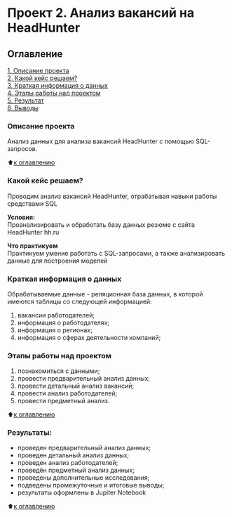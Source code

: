 # Проект 2. Анализ вакансий на HeadHunter

## Оглавление  
[1. Описание проекта](https://github.com/Lily-8991/ST_NW_Science/blob/main/README.md#Описание-проекта)  
[2. Какой кейс решаем?](https://github.com/Lily-8991/ST_NW_Science/blob/main/README.md#Какой-кейс-решаем)  
[3. Краткая информация о данных](https://github.com/Lily-8991/ST_NW_Science/blob/main/README.md#Краткая-информация-о-данных)  
[4. Этапы работы над проектом](https://github.com/Lily-8991/ST_NW_Science/blob/main/README.md#Этапы-работы-над-проектом)  
[5. Результат](https://github.com/Lily-8991/ST_NW_Science/blob/main/README.md#Результат)    
[6. Выводы](https://github.com/Lily-8991/ST_NW_Science/blob/main/README.md#Выводы) 

### Описание проекта    
Анализ данных для анализа вакансий HeadHunter с помощью SQL-запросов.

:arrow_up:[к оглавлению](https://github.com/Lily-8991/ST_NW_Science/blob/main/README.md#Оглавление)


### Какой кейс решаем?  
Проводим анализ вакансий HeadHunter, отрабатывая навыки работы средствами SQL

**Условия:**  
Проанализировать и обработать базу данных резюме с сайта HeadHunter hh.ru

**Что практикуем**   
Практикуем умение работать с SQL-запросами, а также анализировать данные для построения моделей

### Краткая информация о данных
Обрабатываемые данные - реляционная база данных, в которой имеются таблицы со следующей информацией:

1) вакансии работодателей;
2) информация о работодателях;
3) информация о регионах;
4) информация о сферах деятельности компаний;

### Этапы работы над проектом  

1) познакомиться с данными;
2) провести предварительный анализ данных;
3) провести детальный анализ вакансий;
4) провести анализ работодателей;
5) провести предметный анализ.

:arrow_up:[к оглавлению](https://github.com/Lily-8991/ST_NW_Science/blob/main/README.md#Оглавление)

### Результаты:  
- проведен предварительный анализ данных;
- проведен детальный анализ данных;
- проведен анализ работодателей;
- проведён предметный анализ данных;
- проведены дополнительные исследования;
- подведены промежуточные и итоговые выводы;
- результаты оформлены в Jupiter Notebook

:arrow_up:[к оглавлению](https://github.com/Lily-8991/ST_NW_Science/blob/main/README.md#Оглавление)


